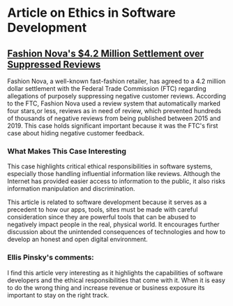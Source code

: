 # Article on Ethics in Software Development

## [Fashion Nova's $4.2 Million Settlement over Suppressed Reviews](https://www.nytimes.com/2022/01/25/business/fashion-nova-reviews.html)

Fashion Nova, a well-known fast-fashion retailer, has agreed to a 4.2 million dollar settlement with the Federal Trade Commission (FTC) regarding allegations of purposely suppressing negative customer reviews. According to the FTC, Fashion Nova used a review system that automatically marked four stars,or less, reviews as in need of review, which prevented hundreds of thousands of negative reviews from being published between 2015 and 2019. This case holds significant important because it was the FTC's first case about hiding negative customer feedback.

### What Makes This Case Interesting

This case highlights critical ethical responsibilities in software systems, especially those handling influential information like reviews. Although the Internet has provided easier access to information to the public, it also risks information manipulation and discrimination. 

This article is related to software development because it serves as a precedent to how our apps, tools, sites must be made with careful consideration since they are powerful tools that can be abused to negatively impact people in the real, physical world. It encourages further discussion about the unintended consequences of technologies and how to develop an honest and open digital environment.

### Ellis Pinsky's comments:
I find this article very interesting as it highlights the capabilities of software developers and the ethical responsibilities that come with it. When it is easy to do the wrong thing and increase revenue or business exposure its important to stay on the right track. 
